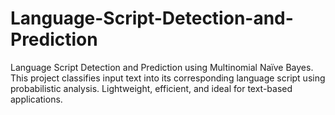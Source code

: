 # Language-Script-Detection-and-Prediction
Language Script Detection and Prediction using Multinomial Naïve Bayes. This project classifies input text into its corresponding language script using probabilistic analysis. Lightweight, efficient, and ideal for text-based applications. 
